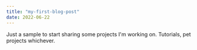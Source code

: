 ```yaml
---
title: "my-first-blog-post"
date: 2022-06-22
---
```



Just a sample to start sharing some projects I'm working on. Tutorials, pet projects whichever.
